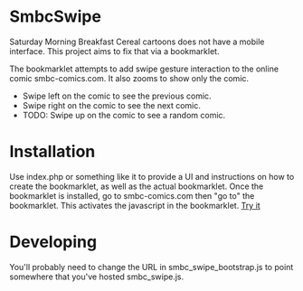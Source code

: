 SmbcSwipe
=========

Saturday Morning Breakfast Cereal cartoons does not have a mobile interface. This project aims to fix that via a bookmarklet.

The bookmarklet attempts to add swipe gesture interaction to the online comic smbc-comics.com. It also zooms to show only the comic.

- Swipe left on the comic to see the previous comic.
- Swipe right on the comic to see the next comic.
- TODO: Swipe up on the comic to see a random comic.



Installation
============
Use index.php or something like it to provide a UI and instructions on how to create the bookmarklet, as well as the actual bookmarklet. 
Once the bookmarklet is installed, go to smbc-comics.com then "go to" the bookmarklet. This activates the javascript in the bookmarklet.
[Try it](http://stembrain.com/SmbcSwipe/)


Developing
==========
You'll probably need to change the URL in smbc_swipe_bootstrap.js to point somewhere that you've hosted smbc_swipe.js.


